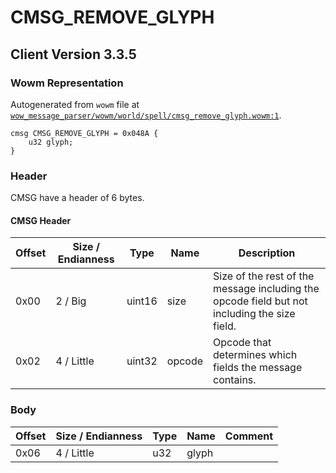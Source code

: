 # CMSG_REMOVE_GLYPH

## Client Version 3.3.5

### Wowm Representation

Autogenerated from `wowm` file at [`wow_message_parser/wowm/world/spell/cmsg_remove_glyph.wowm:1`](https://github.com/gtker/wow_messages/tree/main/wow_message_parser/wowm/world/spell/cmsg_remove_glyph.wowm#L1).
```rust,ignore
cmsg CMSG_REMOVE_GLYPH = 0x048A {
    u32 glyph;
}
```
### Header

CMSG have a header of 6 bytes.

#### CMSG Header

| Offset | Size / Endianness | Type   | Name   | Description |
| ------ | ----------------- | ------ | ------ | ----------- |
| 0x00   | 2 / Big           | uint16 | size   | Size of the rest of the message including the opcode field but not including the size field.|
| 0x02   | 4 / Little        | uint32 | opcode | Opcode that determines which fields the message contains.|

### Body

| Offset | Size / Endianness | Type | Name | Comment |
| ------ | ----------------- | ---- | ---- | ------- |
| 0x06 | 4 / Little | u32 | glyph |  |

